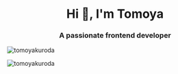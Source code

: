 <h1 align="center">Hi 👋, I'm Tomoya</h1>
<h3 align="center">A passionate frontend developer</h3>

<p align="left"> <img src="https://komarev.com/ghpvc/?username=tomoyakuroda" alt="tomoyakuroda" /> </p>

<p><img align="left" src="https://github-readme-stats.vercel.app/api/top-langs/?username=tomoyakuroda&layout=compact&hide=html" alt="tomoyakuroda" /></p>
